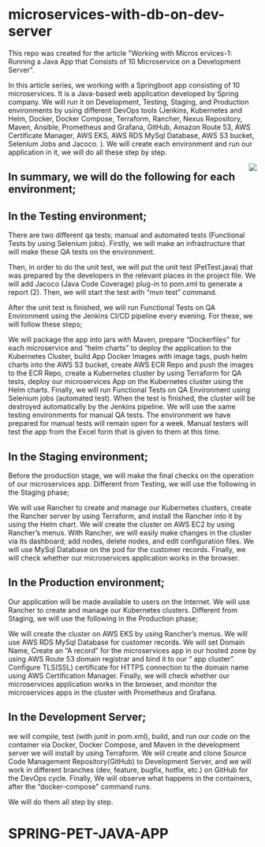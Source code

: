 # microservices-with-db-on-dev-server
This repo was created for the article "Working with Micros                   ervices-1: Running a Java App that Consists of 10 Microservice on a Development Server".

In this article series, we working with a Springboot app consisting of 10 microservices. It is a Java-based web application developed by Spring company. We will run it on Development, Testing, Staging, and Production environments by using different DevOps tools (Jenkins, Kubernetes and Helm, Docker, Docker Compose, Terraform, Rancher, Nexus Repository, Maven, Ansible, Prometheus and Grafana, GitHub, Amazon Route 53, AWS Certificate Manager, AWS EKS, AWS RDS MySql Database, AWS S3 bucket, Selenium Jobs and Jacoco. ). We will create each environment and run our application in it, we will do all these step by step.

<img align="right" src="https://github.com/cmakkaya/microservices-with-db-on-dev-server/blob/main/flow-chart-for-readme.jpg" />

 
## In summary, we will do the following for each environment;

## In the Testing environment; 
There are two different qa tests; manual and automated tests (Functional Tests by using Selenium jobs). Firstly, we will make an infrastructure that will make these QA tests on the environment.

Then, in order to do the unit test, we will put the unit test (PetTest.java) that was prepared by the developers in the relevant places in the project file. We will add Jacoco (Java Code Coverage) plug-in to pom.xml to generate a report (2). Then, we will start the test with “mvn test” command.

After the unit test is finished, we will run Functional Tests on QA Environment using the Jenkins CI/CD pipeline every evening. For these, we will follow these steps;

We will package the app into jars with Maven, prepare “Dockerfiles” for each microservice and “helm charts” to deploy the application to the Kubernetes Cluster, build App Docker Images with image tags, push helm charts into the AWS S3 bucket, create AWS ECR Repo and push the images to the ECR Repo, create a Kubernetes cluster by using Terraform for QA tests, deploy our microservices App on the Kubernetes cluster using the Helm charts. Finally, we will run Functional Tests on QA Environment using Selenium jobs (automated test). When the test is finished, the cluster will be destroyed automatically by the Jenkins pipeline.
We will use the same testing environments for manual QA tests. The environment we have prepared for manual tests will remain open for a week. Manual testers will test the app from the Excel form that is given to them at this time.

## In the Staging environment; 
Before the production stage, we will make the final checks on the operation of our microservices app. Different from Testing, we will use the following in the Staging phase;

We will use Rancher to create and manage our Kubernetes clusters, create the Rancher server by using Terraform, and install the Rancher into it by using the Helm chart. We will create the cluster on AWS EC2 by using Rancher’s menus. With Rancher, we will easily make changes in the cluster via its dashboard; add nodes, delete nodes, and edit configuration files. We will use MySql Database on the pod for the customer records. Finally, we will check whether our microservices application works in the browser.

## In the Production environment; 
Our application will be made available to users on the Internet. We will use Rancher to create and manage our Kubernetes clusters. Different from Staging, we will use the following in the Production phase;

We will create the cluster on AWS EKS by using Rancher’s menus. We will use AWS RDS MySql Database for customer records. We will set Domain Name, Create an “A record” for the microservices app in our hosted zone by using AWS Route 53 domain registrar and bind it to our “ app cluster”. Configure TLS(SSL) certificate for HTTPS connection to the domain name using AWS Certification Manager. Finally, we will check whether our microservices application works in the browser, and monitor the microservices apps in the cluster with Prometheus and Grafana.

## In the Development Server; 
we will compile, test (with junit in pom.xml), build, and run our code on the container via Docker, Docker Compose, and Maven in the development server we will install by using Terraform. We will create and clone Source Code Management Repository(GitHub) to Development Server, and we will work in different branches (dev, feature, bugfix, hotfix, etc.) on GitHub for the DevOps cycle. Finally, We will observe what happens in the containers, after the “docker-compose” command runs.

We will do them all step by step.
# SPRING-PET-JAVA-APP
